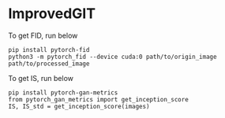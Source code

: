 # ImprovedGIT
To get FID, run below

```
pip install pytorch-fid
python3 -m pytorch_fid --device cuda:0 path/to/origin_image path/to/processed_image
```

To get IS, run below
```
pip install pytorch-gan-metrics
from pytorch_gan_metrics import get_inception_score
IS, IS_std = get_inception_score(images)
```
